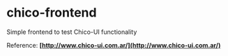 # chico-frontend
Simple frontend to test Chico-UI functionality

Reference: **[http://www.chico-ui.com.ar/](http://www.chico-ui.com.ar/)**
